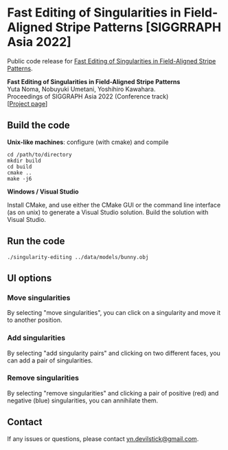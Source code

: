 # Fast Editing of Singularities in Field-Aligned Stripe Patterns [SIGGRRAPH Asia 2022]

Public code release for [Fast Editing of Singularities in Field-Aligned Stripe Patterns](https://yutanoma.com/projects/singularity-editing).

**Fast Editing of Singularities in Field-Aligned Stripe Patterns**<br>
Yuta Noma, Nobuyuki Umetani, Yoshihiro Kawahara. <br>
Proceedings of SIGGRAPH Asia 2022 (Conference track) <br>
[[Project page](https://yutanoma.com/projects/singularity-editing)]

## Build the code

**Unix-like machines**: configure (with cmake) and compile
```
cd /path/to/directory
mkdir build
cd build
cmake ..
make -j6
```

**Windows / Visual Studio**

Install CMake, and use either the CMake GUI or the command line interface (as on unix) to generate a Visual Studio solution.  Build the solution with Visual Studio.

## Run the code

```
./singularity-editing ../data/models/bunny.obj
```

## UI options

### Move singularities

By selecting "move singularities", you can click on a singularity and move it to another position.

### Add singularities

By selecting "add singularity pairs" and clicking on two different faces, you can add a pair of singularities.

### Remove singularities

By selecting "remove singularities" and clicking a pair of positive (red) and negative (blue) singularities, you can annihilate them.

## Contact

If any issues or questions, please contact yn.devilstick@gmail.com.


